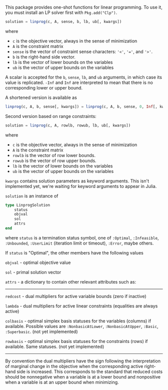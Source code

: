This package provides one-shot functions for linear programming. To use it, you must install an LP solver first with 
``Pkg.add("Clp")``.

```julia
solution = linprog(c, A, sense, b, lb, ub[, kwargs])
```
where
- ``c`` is the objective vector, always in the sense of minimization
- ``A`` is the constraint matrix 
- ``sense`` is the vector of constraint sense characters: ``'<'``, ``'='``, and ``'>'``. 
- ``b`` is the right-hand side vector.
- ``lb`` is the vector of lower bounds on the variables
- ``ub`` is the vector of upper bounds on the variables

A scalar is accepted for the ``b``, ``sense``, ``lb``, and ``ub`` arguments, in which case its value is replicated. ``-Inf`` and ``Inf`` are interpreted to mean that there is no corresponding lower or upper bound.


A shortened version is available as 
```julia
linprog(c, A, b, sense[, kwargs]) = linprog(c, A, b, sense, 0, Inf[, kwargs])
```

Second version based on range constraints:

```julia
solution = linprog(c, A, rowlb, rowub, lb, ub[, kwargs])
```
where
- ``c`` is the objective vector, always in the sense of minimization
- ``A`` is the constraint matrix
- ``rowlb`` is the vector of row lower bounds.
- ``rowub`` is the vector of row upper bounds.
- ``lb`` is the vector of lower bounds on the variables
- ``ub`` is the vector of upper bounds on the variables


``kwargs`` contains solution parameters as keyword arguments. This isn't implemented yet, we're waiting for keyword arguments to appear in Julia.

``solution`` is an instance of
```julia
type LinprogSolution
    status
    objval
    sol
    attrs
end
```
where
``status`` is a termination status symbol, one of ``:Optimal``, ``:Infeasible``, ``:Unbounded``, ``:UserLimit`` (iteration limit or timeout), ``:Error``, maybe others.

If ``status`` is "Optimal", the other members have the following values

``objval`` - optimal objective value

``sol`` - primal solution vector

``attrs`` - a dictionary to contain other relevant attributes such as:

---
``redcost`` - dual multipliers for active variable bounds (zero if inactive)

``lambda`` - dual multipliers for active linear constraints (equalities are always active)

``colbasis`` - optimal simplex basis statuses for the variables (columns) if available. Possible values are ``:NonbasicAtLower``, ``:NonbasicAtUpper``, ``:Basic``,  ``:Superbasic``. (not yet implemented)

``rowbasis`` - optimal simplex basis statuses for the constraints (rows) if available. Same statuses. (not yet implemented)

---

By convention the dual multipliers have the sign following the interpretation of marginal change in the objective when the corresponding active right-hand side is increased. This corresponds to the standard that reduced costs should be nonnegative when a variable is at a lower bound and nonpositive when a variable is at an upper bound when minimizing. 

